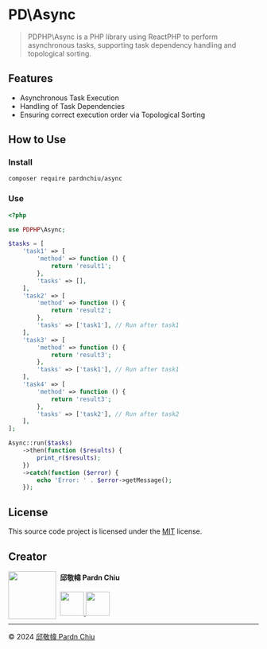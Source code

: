 # PD\Async

> PDPHP\Async is a PHP library using ReactPHP to perform asynchronous tasks, supporting task dependency handling and topological sorting.

## Features
- Asynchronous Task Execution
- Handling of Task Dependencies
- Ensuring correct execution order via Topological Sorting

## How to Use

### Install

```SHELL
composer require pardnchiu/async
```

### Use

```PHP
<?php

use PDPHP\Async;

$tasks = [
    'task1' => [
        'method' => function () {
            return 'result1';
        },
        'tasks' => [],
    ],
    'task2' => [
        'method' => function () {
            return 'result2';
        },
        'tasks' => ['task1'], // Run after task1
    ],
    'task3' => [
        'method' => function () {
            return 'result3';
        },
        'tasks' => ['task1'], // Run after task1
    ],
    'task4' => [
        'method' => function () {
            return 'result3';
        },
        'tasks' => ['task2'], // Run after task2
    ],
];

Async::run($tasks)
    ->then(function ($results) {
        print_r($results);
    })
    ->catch(function ($error) {
        echo 'Error: ' . $error->getMessage();
    });
```

## License

This source code project is licensed under the [MIT](https://github.com/pardnchiu/PHPAsync/blob/main/LICENSE) license.

## Creator

<img src="https://avatars.githubusercontent.com/u/25631760" align="left" width="96" height="96" style="margin-right: 0.5rem;">

<h4 style="padding-top: 0">邱敬幃 Pardn Chiu</h4>

<a href="mailto:dev@pardn.io" target="_blank">
    <img src="https://pardn.io/image/email.svg" width="48" height="48">
</a> <a href="https://linkedin.com/in/pardnchiu" target="_blank">
    <img src="https://pardn.io/image/linkedin.svg" width="48" height="48">
</a>

***

©️ 2024 [邱敬幃 Pardn Chiu](https://pardn.io)